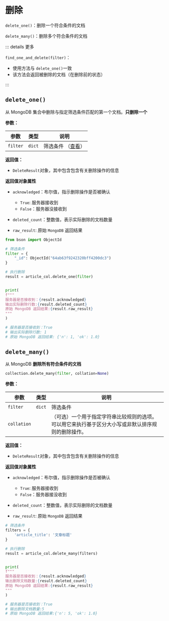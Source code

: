 # 删除

`delete_one()`：删除一个符合条件的文档

`delete_many()`：删除多个符合条件的文档



::: details 更多

`find_one_and_delete(filter)`：

- 使用方法与 `delete_one()`一致
- 该方法会返回被删除的文档（在删除前的状态）

:::



## `delete_one()`

从 MongoDB 集合中删除与指定筛选条件匹配的第一个文档。**只删除一个**

**参数：**

| 参数     | 类型   | 说明                                      |
| -------- | ------ | ----------------------------------------- |
| `filter` | `dict` | 筛选条件 （[查看](../操作符#查询操作符)） |



**返回值：**

- `DeleteResult`对象，其中包含包含有关删除操作的信息

**返回值对象属性**

- `acknowledged`：布尔值，指示删除操作是否被确认
    - `True`: 服务器接收到
    - `False`：服务器没接收到

- `deleted_count`：整数值，表示实际删除的文档数量
- `raw_result`: 原始 `MongoDB` 返回结果



``` python {9}
from bson import ObjectId

# 筛选条件
filter = {
    "_id": ObjectId("64ab63f9242320bff4200dc3")
}

# 执行删除
result = article_col.delete_one(filter)


print(
f"""
服务器是否接收到：{result.acknowledged}
输出实际删除行数:{result.deleted_count}
原始 MongoDB 返回结果:{result.raw_result}
"""
)

# 服务器是否接收到：True
# 输出实际删除行数: 1
# 原始 MongoDB 返回结果: {'n': 1, 'ok': 1.0}
```





## `delete_many()`

从 MongoDB **删除所有符合条件的文档**

``` python
collection.delete_many(filter, collation=None)
```

**参数：**

| 参数        | 类型   | 说明                                                         |
| ----------- | ------ | ------------------------------------------------------------ |
| `filter`    | `dict` | 筛选条件                                                     |
| `collation` |        | （可选）一个用于指定字符串比较规则的选项。可以用它来执行基于区分大小写或非默认排序规则的删除操作。 |

**返回值：**

- `DeleteResult`对象，其中包含包含有关删除操作的信息

**返回值对象属性**

- `acknowledged`：布尔值，指示删除操作是否被确认
    - `True`: 服务器接收到
    - `False`：服务器接没收到

- `deleted_count`：整数值，表示实际删除的文档数量
- `raw_result`: 原始 `MongoDB` 返回结果

``` python {7}
# 筛选条件
filters = {
    'article_title': '文章标题'
}

# 执行删除
result = article_col.delete_many(filters)


print(
f"""
服务器是否接收到：{result.acknowledged}
输出删除文档数量:{result.deleted_count}
原始 MongoDB 返回结果:{result.raw_result}
"""
)

# 服务器是否接收到：True
# 输出删除文档数量:5
# 原始 MongoDB 返回结果:{'n': 5, 'ok': 1.0}
```

